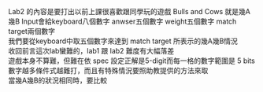 Lab2 的內容是要打出以前上課很喜歡跟同學玩的遊戲 Bulls and Cows 就是幾A幾B
Input會給keyboard八個數字 anwser五個數字 weight五個數字 match target兩個數字  
我們要從keyboard中取五個數字來達到 match target 所表示的幾A幾B情況  
收回前言這次lab蠻難的，lab1 跟 lab2 難度有大幅落差  
遊戲本身不算難，但難在依 spec 設定正解是5-digit而每一格的數字範圍是 5 bits  
數字越多條件式越難打，而且有特殊情況要照助教提供的方法來取  
當幾A幾B的狀況相同時，要比較  
